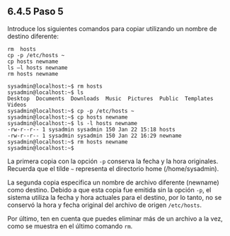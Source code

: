 ## 6.4.5 Paso 5
Introduce los siguientes comandos para copiar utilizando un nombre de destino diferente:

	rm  hosts				
	cp -p /etc/hosts ~			
	cp hosts newname			
	ls –l hosts newname
	rm hosts newname

```shell-session
sysadmin@localhost:~$ rm hosts 
sysadmin@localhost:~$ ls
Desktop  Documents  Downloads  Music  Pictures  Public  Templates  Videos    
sysadmin@localhost:~$ cp -p /etc/hosts ~
sysadmin@localhost:~$ cp hosts newname
sysadmin@localhost:~$ ls -l hosts newname
-rw-r--r-- 1 sysadmin sysadmin 150 Jan 22 15:18 hosts
-rw-r--r-- 1 sysadmin sysadmin 150 Jan 22 16:29 newname
sysadmin@localhost:~$ rm hosts newname
sysadmin@localhost:~$
```

La primera copia con la opción `-p` conserva la fecha y la hora originales. Recuerda que el tilde `~` representa el directorio home (/home/sysadmin).

La segunda copia especifica un nombre de archivo diferente (newname) como destino. Debido a que esta copia fue emitida sin la opción `-p`, el sistema utiliza la fecha y hora actuales para el destino, por lo tanto, no se conservó la hora y fecha original del archivo de origen `/etc/hosts`.

Por último, ten en cuenta que puedes eliminar más de un archivo a la vez, como se muestra en el último comando `rm`.

